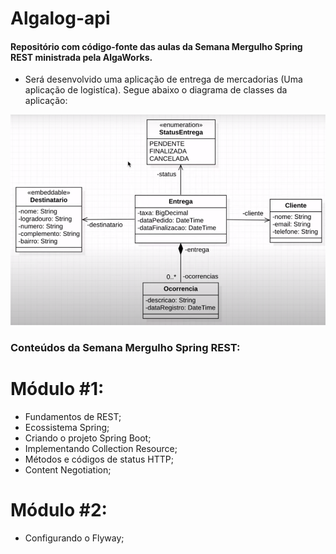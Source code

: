 # Algalog-api
#### Repositório com código-fonte das aulas da Semana Mergulho Spring REST ministrada pela AlgaWorks.

 - Será desenvolvido uma aplicação de entrega de mercadorias (Uma aplicação de logistíca). Segue abaixo o diagrama de classes da aplicação:

<img src="https://github.com/rafaelofficial/algalog-api/blob/main/src/main/resources/images/diagrama-de-classes.png">


### Conteúdos da Semana Mergulho Spring REST:

# Módulo #1:

- Fundamentos de REST;
- Ecossistema Spring;
- Criando o projeto Spring Boot;
- Implementando Collection Resource;
- Métodos e códigos de status HTTP;
- Content Negotiation;

# Módulo #2:
 - Configurando o Flyway;
